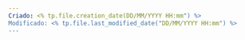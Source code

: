 ```yaml
---
Criado: <% tp.file.creation_date(DD/MM/YYYY HH:mm") %>
Modificado: <% tp.file.last_modified_date("DD/MM/YYYY HH:mm") %>
---
```

